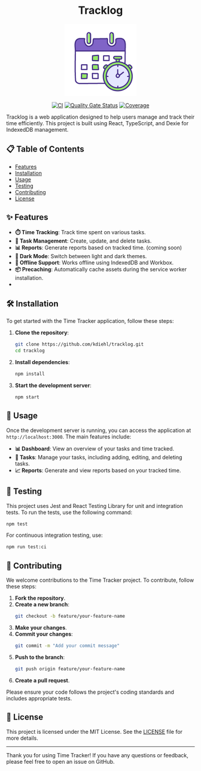 <h1 align="center"></h1>

<div align="center">

# Tracklog

![Tracklog Logo](logo.png)

[![CI](https://github.com/kdiehl/tracklog/actions/workflows/ci.yml/badge.svg)](https://github.com/kdiehl/tracklog/actions/workflows/ci.yml)
[![Quality Gate Status](https://sonarcloud.io/api/project_badges/measure?project=kdiehl_tracklog&metric=alert_status)](https://sonarcloud.io/summary/new_code?id=kdiehl_tracklog)
[![Coverage](https://sonarcloud.io/api/project_badges/measure?project=kdiehl_tracklog&metric=coverage)](https://sonarcloud.io/summary/new_code?id=kdiehl_tracklog)
</div>


Tracklog is a web application designed to help users manage and track their time efficiently. This project is built
using React, TypeScript, and Dexie for IndexedDB management.

## 📋 Table of Contents

- [Features](#features)
- [Installation](#installation)
- [Usage](#usage)
- [Testing](#testing)
- [Contributing](#contributing)
- [License](#license)

## ✨ Features

- **⏱️ Time Tracking**: Track time spent on various tasks.
- **📝 Task Management**: Create, update, and delete tasks.
- **📊 Reports**: Generate reports based on tracked time. (coming soon)
- **🌙 Dark Mode**: Switch between light and dark themes.
- **📶 Offline Support**: Works offline using IndexedDB and Workbox.
- **📦 Precaching**: Automatically cache assets during the service worker installation.
-

## 🛠️ Installation

To get started with the Time Tracker application, follow these steps:

1. **Clone the repository**:
   ```sh
   git clone https://github.com/kdiehl/tracklog.git
   cd tracklog
   ```

2. **Install dependencies**:
   ```sh
   npm install
   ```

3. **Start the development server**:
   ```sh
   npm start
   ```

## 🚀 Usage

Once the development server is running, you can access the application at `http://localhost:3000`. The main features
include:

- **📊 Dashboard**: View an overview of your tasks and time tracked.
- **📝 Tasks**: Manage your tasks, including adding, editing, and deleting tasks.
- **📈 Reports**: Generate and view reports based on your tracked time.

## 🧪 Testing

This project uses Jest and React Testing Library for unit and integration tests. To run the tests, use the following
command:

```sh
npm test
```

For continuous integration testing, use:

```sh
npm run test:ci
```

## 🤝 Contributing

We welcome contributions to the Time Tracker project. To contribute, follow these steps:

1. **Fork the repository**.
2. **Create a new branch**:
   ```sh
   git checkout -b feature/your-feature-name
   ```
3. **Make your changes**.
4. **Commit your changes**:
   ```sh
   git commit -m "Add your commit message"
   ```
5. **Push to the branch**:
   ```sh
   git push origin feature/your-feature-name
   ```
6. **Create a pull request**.

Please ensure your code follows the project's coding standards and includes appropriate tests.

## 📜 License

This project is licensed under the MIT License. See the [LICENSE](LICENSE) file for more details.

---

Thank you for using Time Tracker! If you have any questions or feedback, please feel free to open an issue on GitHub.
